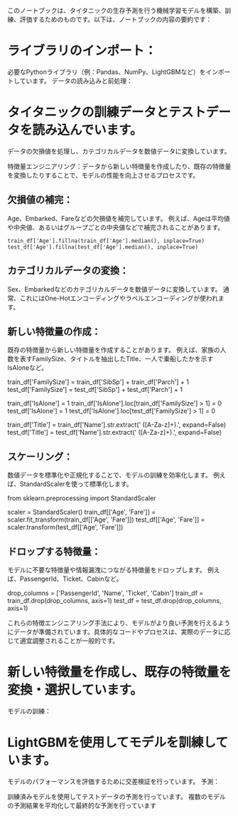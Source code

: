このノートブックは、タイタニックの生存予測を行う機械学習モデルを構築、訓練、評価するためのものです。以下は、ノートブックの内容の要約です：

# ライブラリのインポート：

必要なPythonライブラリ（例：Pandas、NumPy、LightGBMなど）をインポートしています。
データの読み込みと前処理：

# タイタニックの訓練データとテストデータを読み込んでいます。
データの欠損値を処理し、カテゴリカルデータを数値データに変換しています。

特徴量エンジニアリング：データから新しい特徴量を作成したり、既存の特徴量を変換したりすることで、モデルの性能を向上させるプロセスです。

## 欠損値の補完：

Age、Embarked、Fareなどの欠損値を補完しています。
例えば、Ageは平均値や中央値、あるいはグループごとの中央値などで補完されることがあります。
```
train_df['Age'].fillna(train_df['Age'].median(), inplace=True)
test_df['Age'].fillna(test_df['Age'].median(), inplace=True)
```
## カテゴリカルデータの変換：

Sex、Embarkedなどのカテゴリカルデータを数値データに変換しています。
通常、これにはOne-Hotエンコーディングやラベルエンコーディングが使われます。

## 新しい特徴量の作成：

既存の特徴量から新しい特徴量を作成することがあります。
例えば、家族の人数を表すFamilySize、タイトルを抽出したTitle、一人で乗船したかを示すIsAloneなど。

train_df['FamilySize'] = train_df['SibSp'] + train_df['Parch'] + 1
test_df['FamilySize'] = test_df['SibSp'] + test_df['Parch'] + 1

train_df['IsAlone'] = 1
train_df['IsAlone'].loc[train_df['FamilySize'] > 1] = 0
test_df['IsAlone'] = 1
test_df['IsAlone'].loc[test_df['FamilySize'] > 1] = 0

train_df['Title'] = train_df['Name'].str.extract(' ([A-Za-z]+)\.', expand=False)
test_df['Title'] = test_df['Name'].str.extract(' ([A-Za-z]+)\.', expand=False)


## スケーリング：

数値データを標準化や正規化することで、モデルの訓練を効率化します。
例えば、StandardScalerを使って標準化します。

from sklearn.preprocessing import StandardScaler

scaler = StandardScaler()
train_df[['Age', 'Fare']] = scaler.fit_transform(train_df[['Age', 'Fare']])
test_df[['Age', 'Fare']] = scaler.transform(test_df[['Age', 'Fare']])

## ドロップする特徴量：

モデルに不要な特徴量や情報漏洩につながる特徴量をドロップします。
例えば、PassengerId、Ticket、Cabinなど。

drop_columns = ['PassengerId', 'Name', 'Ticket', 'Cabin']
train_df = train_df.drop(drop_columns, axis=1)
test_df = test_df.drop(drop_columns, axis=1)


これらの特徴エンジニアリング手法により、モデルがより良い予測を行えるようにデータが準備されています。具体的なコードやプロセスは、実際のデータに応じて適宜調整されることが一般的です。

# 新しい特徴量を作成し、既存の特徴量を変換・選択しています。
モデルの訓練：

# LightGBMを使用してモデルを訓練しています。
モデルのパフォーマンスを評価するために交差検証を行っています。
予測：

訓練済みモデルを使用してテストデータの予測を行っています。
複数のモデルの予測結果を平均化して最終的な予測を行っています

